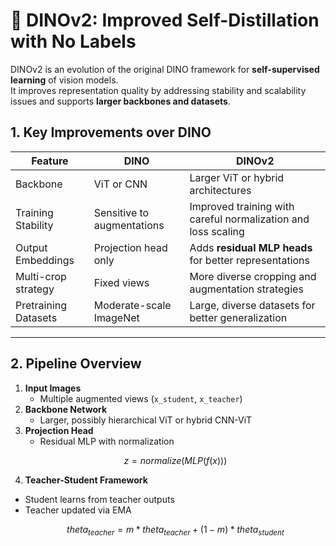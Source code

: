 # 🔹 DINOv2: Improved Self-Distillation with No Labels

DINOv2 is an evolution of the original DINO framework for **self-supervised learning** of vision models.  
It improves representation quality by addressing stability and scalability issues and supports **larger backbones and datasets**.


## 1. Key Improvements over DINO

| Feature                 | DINO                     | DINOv2                                      |
|-------------------------|--------------------------|---------------------------------------------|
| Backbone                | ViT or CNN               | Larger ViT or hybrid architectures         |
| Training Stability       | Sensitive to augmentations| Improved training with careful normalization and loss scaling |
| Output Embeddings        | Projection head only     | Adds **residual MLP heads** for better representations |
| Multi-crop strategy      | Fixed views              | More diverse cropping and augmentation strategies |
| Pretraining Datasets     | Moderate-scale ImageNet  | Large, diverse datasets for better generalization |

---

## 2. Pipeline Overview

1. **Input Images**
   - Multiple augmented views (`x_student`, `x_teacher`)
2. **Backbone Network**
   - Larger, possibly hierarchical ViT or hybrid CNN-ViT
3. **Projection Head**
   - Residual MLP with normalization
   ```math
   z = normalize(MLP(f(x)))

4. **Teacher-Student Framework**
  - Student learns from teacher outputs
  - Teacher updated via EMA
    ```math
    theta_{teacher} = m * theta_{teacher} + (1-m) * theta_{student}
    ```
